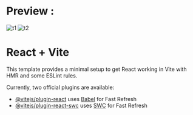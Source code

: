 # Preview :
![t1](https://github.com/Shubham7906/context-api-project/assets/76210714/5dfe3cc7-a3a7-4e97-8d2d-1a1b1b082bc1)
![t2](https://github.com/Shubham7906/context-api-project/assets/76210714/eebccf71-ed6a-4a9e-b76e-765ea2bc84e0)


# React + Vite

This template provides a minimal setup to get React working in Vite with HMR and some ESLint rules.

Currently, two official plugins are available:

- [@vitejs/plugin-react](https://github.com/vitejs/vite-plugin-react/blob/main/packages/plugin-react/README.md) uses [Babel](https://babeljs.io/) for Fast Refresh
- [@vitejs/plugin-react-swc](https://github.com/vitejs/vite-plugin-react-swc) uses [SWC](https://swc.rs/) for Fast Refresh
